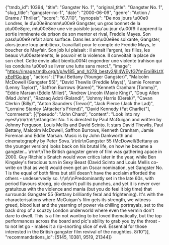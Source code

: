 {"tmdb_id": 10394, "title": "Gangster No. 1", "original_title": "Gangster No. 1", "slug_title": "gangster-no-1", "date": "2000-06-09", "genre": "Action / Drame / Thriller", "score": "6.7/10", "synopsis": "De nos jours \u00e0 Londres, le d\u00e9nomm\u00e9 Gangster, un gros bonnet de la p\u00e8gre, m\u00e8ne une vie paisible jusqu'au jour o\u00f9 il apprend la sortie imminente de prison de son mentor et rival, Freddie Mayes. Son pass\u00e9 refait alors surface. Dans les ann\u00e9es soixante, Gangster, alors jeune loup ambitieux, travaillait pour le compte de Freddie Mays, le boucher de Mayfair. Son job lui plaisait : il aimait l'argent, les filles, les beaux v\u00eatements, le pouvoir et la violence. Il convoitait la place de son chef. Cette envie allait bient\u00f4t engendrer une violente trahison qui les conduira \u00e0 se livrer une lutte sans merci.", "image": "https://image.tmdb.org/t/p/w185_and_h278_bestv2/jIl4WEyfG7fmErxiBkLtXxEePGo.jpg", "actors": ["Paul Bettany (Younger Gangster)", "Malcolm McDowell (Gangster 55)", "David Thewlis (Freddie Mays)", "Jamie Foreman (Lenny Taylor)", "Saffron Burrows (Karen)", "Kenneth Cranham (Tommy)", "Eddie Marsan (Eddie Miller)", "Andrew Lincoln (Maxie King)", "Doug Allen (Mad John)", "Razaaq Adoti (Roland)", "Johnny Harris (Derek)", "Cavan Clerkin (Billy)", "Anton Saunders (Trevor)", "Jack Pierce (Jack the Lad)", "Lorraine Stanley (Attacker's Friend)", "David Kennedy (Fat Charlie)"], "comments": [{"pseudo": "John Chard", "content": "Look into my eyes!\r\n\r\n\r\nGangster No. 1 is directed by Paul McGuigan and written by Johnny Ferguson, Louis Mellis and David Scinto. It stars David Thewlis, Paul Bettany, Malcolm McDowell, Saffron Burrows, Kenneth Cranham, Jamie Foreman and Eddie Marsan. Music is by John Dankworth and cinematography by Peter Sova. \r\n\r\nGangster 55 (McDowell/Bettany as the younger version) looks back on his brutal life, on how he became a gangster... \r\n\r\nThe British gangster genre of film was gathering apace in 2000. Guy Ritchie's Snatch would wow critics later in the year, while Ben Kingsley's ferocious turn in Sexy Beast (David Scinto and Louis Mellis co-write on that as well) would even get an Oscar nomination, yet Gangster No. 1 is the equal of both films but still doesn't have the acclaim afforded the others - undeservedly so. \r\n\r\nPredominantly set in the late 60s, with period flavours strong, pic doesn't pull its punches, and yet it is never over gratuitous with the violence and mania (but you do feel it big time) that surrounds Gangster 55 (Bettany brilliantly feral and frightening). It's with the characterisations where McGuigan's film gets its strength, we witness greed, blood lust and the yearning of power via chilling portrayals, set to the back drop of a scuzzy London underworld where even the vermin don't dare to dwell. This is a film not wanting to be loved thematically, but the top performances across the board and pic's ability to grab you by the throat - to not let go - makes it a rip-snorting slice of evil. Essential for those interested in the British gangster film revival of the noughties. 8/10"}], "recommandations_id": [5145, 10381, 9519, 21344]}
